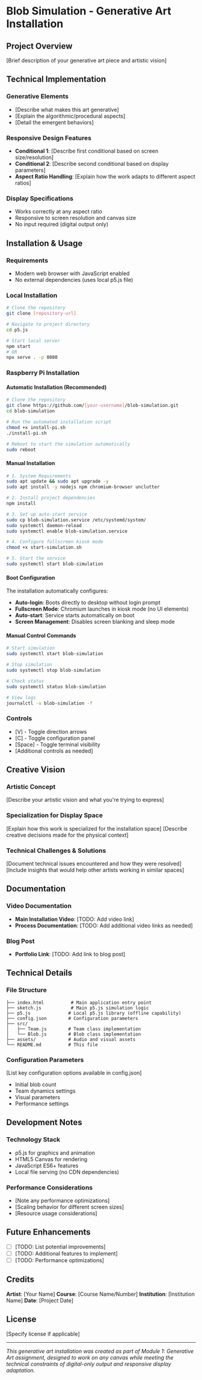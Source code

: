 # Blob Simulation - Generative Art Installation

## Project Overview

[Brief description of your generative art piece and artistic vision]

## Technical Implementation

### Generative Elements
- [Describe what makes this art generative]
- [Explain the algorithmic/procedural aspects]
- [Detail the emergent behaviors]

### Responsive Design Features
- **Conditional 1**: [Describe first conditional based on screen size/resolution]
- **Conditional 2**: [Describe second conditional based on display parameters]
- **Aspect Ratio Handling**: [Explain how the work adapts to different aspect ratios]

### Display Specifications
- Works correctly at any aspect ratio
- Responsive to screen resolution and canvas size
- No input required (digital output only)

## Installation & Usage

### Requirements
- Modern web browser with JavaScript enabled
- No external dependencies (uses local p5.js file)

### Local Installation
```bash
# Clone the repository
git clone [repository-url]

# Navigate to project directory
cd p5.js

# Start local server
npm start
# OR
npx serve . -p 8080
```

### Raspberry Pi Installation

#### Automatic Installation (Recommended)
```bash
# Clone the repository
git clone https://github.com/[your-username]/blob-simulation.git
cd blob-simulation

# Run the automated installation script
chmod +x install-pi.sh
./install-pi.sh

# Reboot to start the simulation automatically
sudo reboot
```

#### Manual Installation
```bash
# 1. System Requirements
sudo apt update && sudo apt upgrade -y
sudo apt install -y nodejs npm chromium-browser unclutter

# 2. Install project dependencies
npm install

# 3. Set up auto-start service
sudo cp blob-simulation.service /etc/systemd/system/
sudo systemctl daemon-reload
sudo systemctl enable blob-simulation.service

# 4. Configure fullscreen kiosk mode
chmod +x start-simulation.sh

# 5. Start the service
sudo systemctl start blob-simulation
```

#### Boot Configuration
The installation automatically configures:
- **Auto-login**: Boots directly to desktop without login prompt
- **Fullscreen Mode**: Chromium launches in kiosk mode (no UI elements)
- **Auto-start**: Service starts automatically on boot
- **Screen Management**: Disables screen blanking and sleep mode

#### Manual Control Commands
```bash
# Start simulation
sudo systemctl start blob-simulation

# Stop simulation  
sudo systemctl stop blob-simulation

# Check status
sudo systemctl status blob-simulation

# View logs
journalctl -u blob-simulation -f
```

### Controls
- [V] - Toggle direction arrows
- [C] - Toggle configuration panel
- [Space] - Toggle terminal visibility
- [Additional controls as needed]

## Creative Vision

### Artistic Concept
[Describe your artistic vision and what you're trying to express]

### Specialization for Display Space
[Explain how this work is specialized for the installation space]
[Describe creative decisions made for the physical context]

### Technical Challenges & Solutions
[Document technical issues encountered and how they were resolved]
[Include insights that would help other artists working in similar spaces]

## Documentation

### Video Documentation
- **Main Installation Video**: [TODO: Add video link]
- **Process Documentation**: [TODO: Add additional video links as needed]

### Blog Post
- **Portfolio Link**: [TODO: Add link to blog post]

## Technical Details

### File Structure
```
├── index.html          # Main application entry point
├── sketch.js           # Main p5.js simulation logic
├── p5.js              # Local p5.js library (offline capability)
├── config.json        # Configuration parameters
├── src/
│   ├── Team.js        # Team class implementation
│   └── Blob.js        # Blob class implementation
├── assets/            # Audio and visual assets
└── README.md          # This file
```

### Configuration Parameters
[List key configuration options available in config.json]
- Initial blob count
- Team dynamics settings
- Visual parameters
- Performance settings

## Development Notes

### Technology Stack
- p5.js for graphics and animation
- HTML5 Canvas for rendering
- JavaScript ES6+ features
- Local file serving (no CDN dependencies)

### Performance Considerations
- [Note any performance optimizations]
- [Scaling behavior for different screen sizes]
- [Resource usage considerations]

## Future Enhancements

- [ ] [TODO: List potential improvements]
- [ ] [TODO: Additional features to implement]
- [ ] [TODO: Performance optimizations]

## Credits

**Artist**: [Your Name]
**Course**: [Course Name/Number]
**Institution**: [Institution Name]
**Date**: [Project Date]

## License

[Specify license if applicable]

---

*This generative art installation was created as part of Module 1: Generative Art assignment, designed to work on any canvas while meeting the technical constraints of digital-only output and responsive display adaptation.*